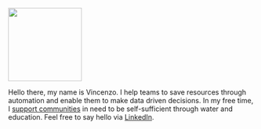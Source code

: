<a href="https://zms.zalando.com/" target="_blank"><img src="https://companieslogo.com/img/orig/ZAL.DE_BIG.D-6ec9d93c.png" width=150></a>


Hello there, my name is Vincenzo. I help teams to save resources through automation and enable them to make data driven decisions. In my free time, I <a href="https://www.hfh.world/" target="_blank" rel="noreferrer">support communities</a> in need to be self-sufficient through water and education. Feel free to say hello via <a href="https://www.linkedin.com/in/galantevincenzo/" target="_blank" rel="noreferrer">LinkedIn</a>.<br> 
